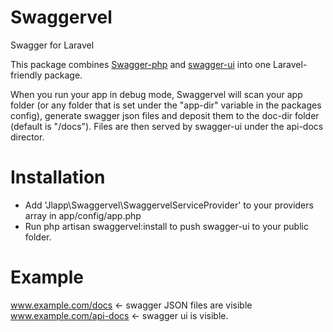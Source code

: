 Swaggervel
==========

Swagger for Laravel

This package combines <a href="https://github.com/zircote/swagger-php">Swagger-php</a> and <a href="https://github.com/wordnik/swagger-ui">swagger-ui</a> into one Laravel-friendly package.

When you run your app in debug mode, Swaggervel will scan your app folder (or any folder that is set under the "app-dir" variable in the packages config), generate swagger json files and deposit them to the doc-dir folder (default is "/docs"). Files are then served by swagger-ui under the api-docs director.

Installation
============

- Add 'Jlapp\Swaggervel\SwaggervelServiceProvider' to your providers array in app/config/app.php
- Run php artisan swaggervel:install to push swagger-ui to your public folder.

Example
=======
www.example.com/docs  <- swagger JSON files are visible
www.example.com/api-docs <- swagger ui is visible.
